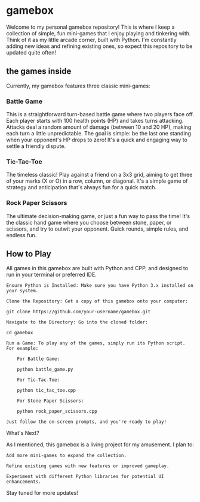 # gamebox

Welcome to my personal gamebox repository! This is where I keep a collection of simple, fun mini-games that I enjoy playing and tinkering with. Think of it as my little arcade corner, built with Python. I'm constantly adding new ideas and refining existing ones, so expect this repository to be updated quite often!

## the games inside

Currently, my gamebox features three classic mini-games:

### Battle Game

This is a straightforward turn-based battle game where two players face off. Each player starts with 100 health points (HP) and takes turns attacking. Attacks deal a random amount of damage (between 10 and 20 HP), making each turn a little unpredictable. The goal is simple: be the last one standing when your opponent's HP drops to zero! It's a quick and engaging way to settle a friendly dispute.

### Tic-Tac-Toe

The timeless classic! Play against a friend on a 3x3 grid, aiming to get three of your marks (X or O) in a row, column, or diagonal. It's a simple game of strategy and anticipation that's always fun for a quick match.

### Rock Paper Scissors

The ultimate decision-making game, or just a fun way to pass the time! It's the classic hand game where you choose between stone, paper, or scissors, and try to outwit your opponent. Quick rounds, simple rules, and endless fun.

## How to Play

All games in this gamebox are built with Python and CPP, and designed to run in your terminal or preferred IDE.

    Ensure Python is Installed: Make sure you have Python 3.x installed on your system.

    Clone the Repository: Get a copy of this gamebox onto your computer:

    git clone https://github.com/your-username/gamebox.git

    Navigate to the Directory: Go into the cloned folder:

    cd gamebox

    Run a Game: To play any of the games, simply run its Python script. For example:

        For Battle Game:

        python battle_game.py

        For Tic-Tac-Toe:

        python tic_tac_toe.cpp

        For Stone Paper Scissors:

        python rock_paper_scissors.cpp

    Just follow the on-screen prompts, and you're ready to play!

What's Next?

As I mentioned, this gamebox is a living project for my amusement. I plan to:

    Add more mini-games to expand the collection.

    Refine existing games with new features or improved gameplay.

    Experiment with different Python libraries for potential UI enhancements.

Stay tuned for more updates!
